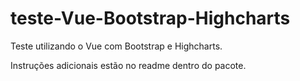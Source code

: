 # teste-Vue-Bootstrap-Highcharts
Teste utilizando o Vue com Bootstrap e Highcharts.

Instruções adicionais estão no readme dentro do pacote. 
